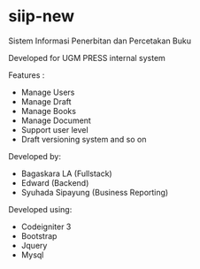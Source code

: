 # siip-new
Sistem Informasi Penerbitan dan Percetakan Buku

Developed for UGM PRESS internal system

Features :
- Manage Users
- Manage Draft
- Manage Books
- Manage Document
- Support user level
- Draft versioning system
and so on

Developed by:
- Bagaskara LA (Fullstack)
- Edward (Backend)
- Syuhada Sipayung (Business Reporting)

Developed using:
- Codeigniter 3
- Bootstrap
- Jquery
- Mysql

